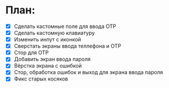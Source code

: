 # План:
- [x] Сделать кастомные поле для ввода OTP
- [x] Сделать кастомную клавиатуру
- [x] Изменить инпут с иконкой
- [x] Сверстать экраны ввода теллефона и OTP
- [x] Стор для OTP
- [x] Добавить экран ввода пароля
- [x] Вёрстка экрана с ошибкой
- [x] Стор, обработка ошибок и выход для экрана ввода пароля
- [x] Фикс старых косяков
